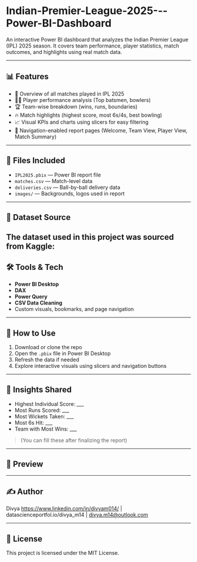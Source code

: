 # Indian-Premier-League-2025---Power-BI-Dashboard

An interactive Power BI dashboard that analyzes the Indian Premier League (IPL) 2025 season. It covers team performance, player statistics, match outcomes, and highlights using real match data.

---

## 📊 Features

- 📅 Overview of all matches played in IPL 2025
- 🧑‍🏏 Player performance analysis (Top batsmen, bowlers)
- 🏆 Team-wise breakdown (wins, runs, boundaries)
- 🔥 Match highlights (highest score, most 6s/4s, best bowling)
- 📈 Visual KPIs and charts using slicers for easy filtering
- 📍 Navigation-enabled report pages (Welcome, Team View, Player View, Match Summary)

---

## 📁 Files Included

- `IPL2025.pbix` — Power BI report file
- `matches.csv` — Match-level data
- `deliveries.csv` — Ball-by-ball delivery data
- `images/` — Backgrounds, logos used in report

---
## 📂 Dataset Source

The dataset used in this project was sourced from **Kaggle**:
---

## 🛠️ Tools & Tech

- **Power BI Desktop**
- **DAX**
- **Power Query**
- **CSV Data Cleaning**
- Custom visuals, bookmarks, and page navigation

---

## 🎯 How to Use

1. Download or clone the repo
2. Open the `.pbix` file in Power BI Desktop
3. Refresh the data if needed
4. Explore interactive visuals using slicers and navigation buttons

---

## 🧠 Insights Shared

- Highest Individual Score: ___  
- Most Runs Scored: ___  
- Most Wickets Taken: ___  
- Most 6s Hit: ___  
- Team with Most Wins: ___  

> (You can fill these after finalizing the report)

---

## 📸 Preview


---

## ✍️ Author

Divya 
https://www.linkedin.com/in/divyam014/ | datascienceportfol.io/divya_m14 | divya.m14@outlook.com

---

## 📜 License

This project is licensed under the MIT License.
